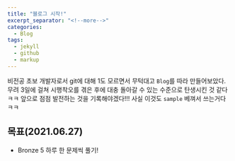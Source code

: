 ```yaml
---
title: "블로그 시작!"
excerpt_separator: "<!--more-->"
categories:
  - Blog
tags:
  - jekyll
  - github
  - markup
---
```


비전공 초보 개발자로서 git에 대해 1도 모르면서 무턱대고 `Blog`를 따라 만들어보았다.
무려 3일에 걸쳐 시행착오를 겪은 후에 대충 돌아갈 수 있는 수준으로 탄생시킨 것 같다ㅋㅋ
앞으로 점점 발전하는 것을 기록해야겠다!!!
사실 이것도 `sample` 베껴서 쓰는거다 ㅋㅋ 

## 목표(2021.06.27)

  * Bronze 5 하루 한 문제씩 풀기!
